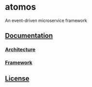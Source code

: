 # atomos
An event-driven microservice framework

## [Documentation](docs/documentation.md)
### [Architecture](docs/architecture/architecture.md)
### [Framework](docs/framework/framework.md)

## [License](LICENSE)